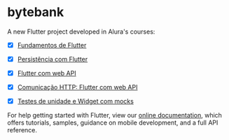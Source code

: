 # bytebank

A new Flutter project developed in Alura's courses:

- [X] [Fundamentos de Flutter](https://cursos.alura.com.br/course/flutter-fundamentos)
- [x] [Persistência com Flutter](https://cursos.alura.com.br/course/flutter-persistencia-interna)
- [x] [Flutter com web API](https://cursos.alura.com.br/course/flutter-web-api)
- [x] [Comunicação HTTP: Flutter com web API](https://cursos.alura.com.br/course/flutter-comunicacao-http)
- [x] [Testes de unidade e Widget com mocks](https://cursos.alura.com.br/course/testes-widgets-flutter)



For help getting started with Flutter, view our
[online documentation](https://flutter.dev/docs), which offers tutorials,
samples, guidance on mobile development, and a full API reference.
